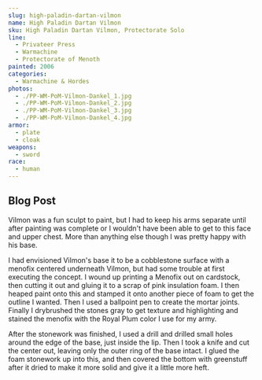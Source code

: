 ```yaml
---
slug: high-paladin-dartan-vilmon
name: High Paladin Dartan Vilmon
sku: High Paladin Dartan Vilmon, Protectorate Solo
line:
  - Privateer Press
  - Warmachine
  - Protectorate of Menoth
painted: 2006
categories:
  - Warmachine & Hordes
photos:
  - ./PP-WM-PoM-Vilmon-Dankel_1.jpg
  - ./PP-WM-PoM-Vilmon-Dankel_2.jpg
  - ./PP-WM-PoM-Vilmon-Dankel_3.jpg
  - ./PP-WM-PoM-Vilmon-Dankel_4.jpg
armor:
  - plate
  - cloak
weapons:
  - sword
race:
  - human
---
```


## Blog Post

Vilmon was a fun sculpt to paint, but I had to keep his arms separate until after painting was complete or I wouldn't have been able to get to this face and upper chest. More than anything else though I was pretty happy with his base.

I had envisioned Vilmon's base it to be a cobblestone surface with a menofix centered underneath Vilmon, but had some trouble at first executing the concept. I wound up printing a Menofix out on cardstock, then cutting it out and gluing it to a scrap of pink insulation foam. I then heaped paint onto this and stamped it onto another piece of foam to get the outline I wanted. Then I used a ballpoint pen to create the mortar joints. Finally I drybrushed the stones gray to get texture and highlighting and stained the menofix with the Royal Plum color I use for my army.

After the stonework was finished, I used a drill and drilled small holes around the edge of the base, just inside the lip. Then I took a knife and cut the center out, leaving only the outer ring of the base intact. I glued the foam stonework up into this, and then covered the bottom with greenstuff after it dried to make it more solid and give it a little more heft.
